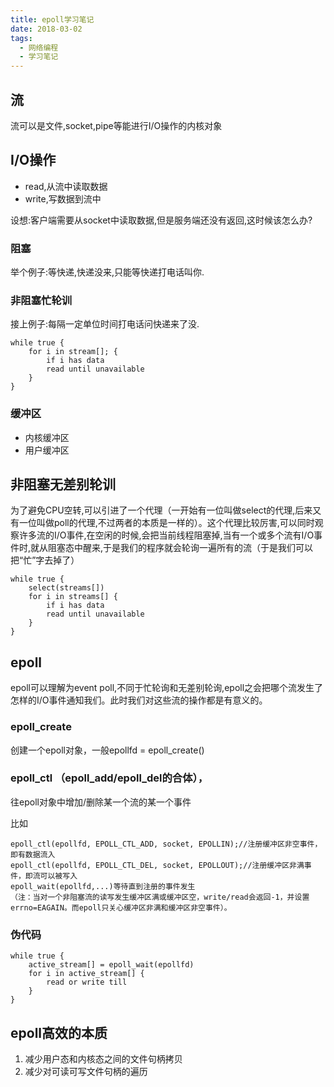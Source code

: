 ```yaml
---
title: epoll学习笔记
date: 2018-03-02
tags: 
  - 网络编程
  - 学习笔记
---
```


## 流
流可以是文件,socket,pipe等能进行I/O操作的内核对象

## I/O操作

- read,从流中读取数据
- write,写数据到流中

设想:客户端需要从socket中读取数据,但是服务端还没有返回,这时候该怎么办?

### 阻塞
举个例子:等快递,快递没来,只能等快递打电话叫你.

### 非阻塞忙轮训
接上例子:每隔一定单位时间打电话问快递来了没.

```
while true {
	for i in stream[]; {
		if i has data
		read until unavailable
	}
}
```

### 缓冲区

- 内核缓冲区
- 用户缓冲区

## 非阻塞无差别轮训

为了避免CPU空转,可以引进了一个代理（一开始有一位叫做select的代理,后来又有一位叫做poll的代理,不过两者的本质是一样的）。这个代理比较厉害,可以同时观察许多流的I/O事件,在空闲的时候,会把当前线程阻塞掉,当有一个或多个流有I/O事件时,就从阻塞态中醒来,于是我们的程序就会轮询一遍所有的流（于是我们可以把“忙”字去掉了）
```
while true {
	select(streams[])
	for i in streams[] {
		if i has data
		read until unavailable
	}		
}
```

## epoll

epoll可以理解为event poll,不同于忙轮询和无差别轮询,epoll之会把哪个流发生了怎样的I/O事件通知我们。此时我们对这些流的操作都是有意义的。

### epoll_create 

创建一个epoll对象，一般epollfd = epoll_create()

### epoll_ctl （epoll_add/epoll_del的合体），

往epoll对象中增加/删除某一个流的某一个事件

比如
```
epoll_ctl(epollfd, EPOLL_CTL_ADD, socket, EPOLLIN);//注册缓冲区非空事件，即有数据流入
epoll_ctl(epollfd, EPOLL_CTL_DEL, socket, EPOLLOUT);//注册缓冲区非满事件，即流可以被写入
epoll_wait(epollfd,...)等待直到注册的事件发生
（注：当对一个非阻塞流的读写发生缓冲区满或缓冲区空，write/read会返回-1，并设置errno=EAGAIN。而epoll只关心缓冲区非满和缓冲区非空事件）。

```

### 伪代码

```
while true {
	active_stream[] = epoll_wait(epollfd)
	for i in active_stream[] {
		read or write till
	}
}
```

## epoll高效的本质

1. 减少用户态和内核态之间的文件句柄拷贝
2. 减少对可读可写文件句柄的遍历